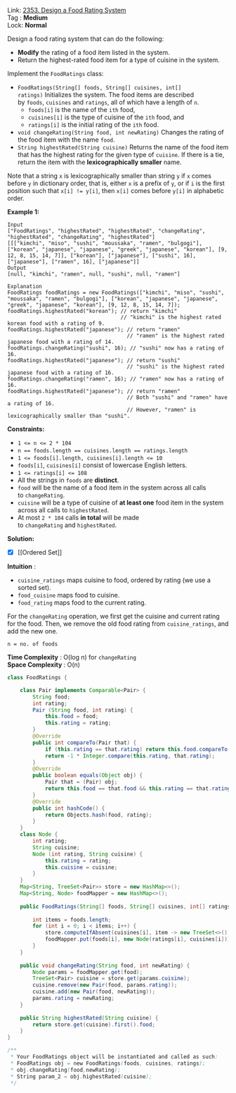 Link: [2353. Design a Food Rating System](https://leetcode.com/problems/design-a-food-rating-system/) <br>
Tag : **Medium**<br>
Lock: **Normal**

Design a food rating system that can do the following:

-   **Modify** the rating of a food item listed in the system.
-   Return the highest-rated food item for a type of cuisine in the system.

Implement the `FoodRatings` class:

-   `FoodRatings(String[] foods, String[] cuisines, int[] ratings)` Initializes the system. The food items are described by `foods`, `cuisines` and `ratings`, all of which have a length of `n`.
    -   `foods[i]` is the name of the `ith` food,
    -   `cuisines[i]` is the type of cuisine of the `ith` food, and
    -   `ratings[i]` is the initial rating of the `ith` food.
-   `void changeRating(String food, int newRating)` Changes the rating of the food item with the name `food`.
-   `String highestRated(String cuisine)` Returns the name of the food item that has the highest rating for the given type of `cuisine`. If there is a tie, return the item with the **lexicographically smaller** name.

Note that a string `x` is lexicographically smaller than string `y` if `x` comes before `y` in dictionary order, that is, either `x` is a prefix of `y`, or if `i` is the first position such that `x[i] != y[i]`, then `x[i]` comes before `y[i]` in alphabetic order.

**Example 1:**

```
Input
["FoodRatings", "highestRated", "highestRated", "changeRating", "highestRated", "changeRating", "highestRated"]
[[["kimchi", "miso", "sushi", "moussaka", "ramen", "bulgogi"], ["korean", "japanese", "japanese", "greek", "japanese", "korean"], [9, 12, 8, 15, 14, 7]], ["korean"], ["japanese"], ["sushi", 16], ["japanese"], ["ramen", 16], ["japanese"]]
Output
[null, "kimchi", "ramen", null, "sushi", null, "ramen"]

Explanation
FoodRatings foodRatings = new FoodRatings(["kimchi", "miso", "sushi", "moussaka", "ramen", "bulgogi"], ["korean", "japanese", "japanese", "greek", "japanese", "korean"], [9, 12, 8, 15, 14, 7]);
foodRatings.highestRated("korean"); // return "kimchi"
                                    // "kimchi" is the highest rated korean food with a rating of 9.
foodRatings.highestRated("japanese"); // return "ramen"
                                      // "ramen" is the highest rated japanese food with a rating of 14.
foodRatings.changeRating("sushi", 16); // "sushi" now has a rating of 16.
foodRatings.highestRated("japanese"); // return "sushi"
                                      // "sushi" is the highest rated japanese food with a rating of 16.
foodRatings.changeRating("ramen", 16); // "ramen" now has a rating of 16.
foodRatings.highestRated("japanese"); // return "ramen"
                                      // Both "sushi" and "ramen" have a rating of 16.
                                      // However, "ramen" is lexicographically smaller than "sushi".
```

**Constraints:**

-   `1 <= n <= 2 * 104`
-   `n == foods.length == cuisines.length == ratings.length`
-   `1 <= foods[i].length, cuisines[i].length <= 10`
-   `foods[i]`, `cuisines[i]` consist of lowercase English letters.
-   `1 <= ratings[i] <= 108`
-   All the strings in `foods` are **distinct**.
-   `food` will be the name of a food item in the system across all calls to `changeRating`.
-   `cuisine` will be a type of cuisine of **at least one** food item in the system across all calls to `highestRated`.
-   At most `2 * 104` calls **in total** will be made to `changeRating` and `highestRated`.


**Solution:**
- [x] [[Ordered Set]]

**Intuition** :
-   `cuisine_ratings` maps cuisine to food, ordered by rating (we use a sorted set).
-   `food_cuisine` maps food to cuisine.
-   `food_rating` maps food to the current rating.

For the `changeRating` operation, we first get the cuisine and current rating for the food.
Then, we remove the old food rating from `cuisine_ratings`, and add the new one.

```
n = no. of foods
```
**Time Complexity** : O(log n) for `changeRating`<br>
**Space Complexity** : O(n)

```java
class FoodRatings {

    class Pair implements Comparable<Pair> {
        String food;
        int rating;
        Pair (String food, int rating) {
            this.food = food;
            this.rating = rating;
        }
        @Override
        public int compareTo(Pair that) {
            if (this.rating == that.rating) return this.food.compareTo(that.food);
            return -1 * Integer.compare(this.rating, that.rating);
        }
        @Override
        public boolean equals(Object obj) {
            Pair that = (Pair) obj;
            return this.food == that.food && this.rating == that.rating;
        }
        @Override
        public int hashCode() {
            return Objects.hash(food, rating);
        }
    }
    class Node {
        int rating;
        String cuisine;
        Node (int rating, String cuisine) {
            this.rating = rating;
            this.cuisine = cuisine;
        }
    }
    Map<String, TreeSet<Pair>> store = new HashMap<>();
    Map<String, Node> foodMapper = new HashMap<>();
    
    public FoodRatings(String[] foods, String[] cuisines, int[] ratings) {
        
        int items = foods.length;
        for (int i = 0; i < items; i++) {
            store.computeIfAbsent(cuisines[i], item -> new TreeSet<>()).add(new Pair(foods[i], ratings[i]));
            foodMapper.put(foods[i], new Node(ratings[i], cuisines[i]));
        }
    }
    
    public void changeRating(String food, int newRating) {
        Node params = foodMapper.get(food);
        TreeSet<Pair> cuisine = store.get(params.cuisine);
        cuisine.remove(new Pair(food, params.rating));
        cuisine.add(new Pair(food, newRating));
        params.rating = newRating;
    }
    
    public String highestRated(String cuisine) {
        return store.get(cuisine).first().food;
    }
}

/**
 * Your FoodRatings object will be instantiated and called as such:
 * FoodRatings obj = new FoodRatings(foods, cuisines, ratings);
 * obj.changeRating(food,newRating);
 * String param_2 = obj.highestRated(cuisine);
 */
```

